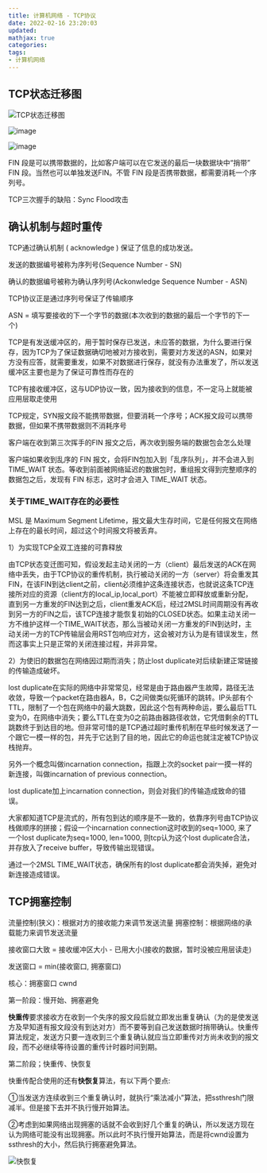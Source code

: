 ```yaml
---
title: 计算机网络 - TCP协议
date: 2022-02-16 23:20:03
updated: 
mathjax: true
categories: 
tags: 
- 计算机网络
---
```

## TCP状态迁移图

![TCP状态迁移图](https://img-blog.csdn.net/20171214152607931?watermark/2/text/aHR0cDovL2Jsb2cuY3Nkbi5uZXQvbGliYWluZXUyMDA0/font/5a6L5L2T/fontsize/400/fill/I0JBQkFCMA==/dissolve/70/gravity/Center)

![image](https://cdn.staticaly.com/gh/neowei1987/blog_assets@main/image.3b988wbfquw.webp)

![image](https://cdn.staticaly.com/gh/neowei1987/blog_assets@main/image.40pqw0597va0.webp)

FIN 段是可以携带数据的，比如客户端可以在它发送的最后一块数据块中“捎带” FIN 段。当然也可以单独发送FIN。不管 FIN 段是否携带数据，都需要消耗一个序列号。

TCP三次握手的缺陷：Sync Flood攻击

## 确认机制与超时重传

TCP通过确认机制 ( acknowledge ) 保证了信息的成功发送。

发送的数据编号被称为序列号(Sequence Number - SN)

确认的数据编号被称为确认序列号(Ackonwledge Sequence Number - ASN)

TCP协议正是通过序列号保证了传输顺序

ASN = 填写要接收的下一个字节的数据(本次收到的数据的最后一个字节的下一个)

TCP是有发送缓冲区的，用于暂时保存已发送，未应答的数据，为什么要进行保存，因为TCP为了保证数据确切地被对方接收到，需要对方发送的ASN，如果对方没有应答，就需要重发，如果不对数据进行保存，就没有办法重发了，所以发送缓冲区主要也是为了保证可靠性而存在的

TCP有接收缓冲区，这与UDP协议一致，因为接收到的信息，不一定马上就能被应用层取走使用

TCP规定，SYN报文段不能携带数据，但要消耗一个序号；ACK报文段可以携带数据，但如果不携带数据则不消耗序号

客户端在收到第三次挥手的FIN 报文之后，再次收到服务端的数据包会怎么处理

客户端如果收到乱序的 FIN 报文，会将FIN包加入到「乱序队列」，并不会进入到 TIME_WAIT 状态。等收到前面被网络延迟的数据包时，重组报文得到完整顺序的数据包之后，发现有 FIN 标志，这时才会进入 TIME_WAIT 状态。


### 关于TIME_WAIT存在的必要性

MSL 是 Maximum Segment Lifetime，报文最大生存时间，它是任何报文在网络上存在的最长时间，超过这个时间报文将被丢弃。

1）为实现TCP全双工连接的可靠释放

由TCP状态变迁图可知，假设发起主动关闭的一方（client）最后发送的ACK在网络中丢失，由于TCP协议的重传机制，执行被动关闭的一方（server）将会重发其FIN，在该FIN到达client之前，client必须维护这条连接状态，也就说这条TCP连接所对应的资源（client方的local_ip,local_port）不能被立即释放或重新分配，直到另一方重发的FIN达到之后，client重发ACK后，经过2MSL时间周期没有再收到另一方的FIN之后，该TCP连接才能恢复初始的CLOSED状态。如果主动关闭一方不维护这样一个TIME_WAIT状态，那么当被动关闭一方重发的FIN到达时，主动关闭一方的TCP传输层会用RST包响应对方，这会被对方认为是有错误发生，然而这事实上只是正常的关闭连接过程，并非异常。

2）为使旧的数据包在网络因过期而消失；防止lost duplicate对后续新建正常链接的传输造成破坏。

lost duplicate在实际的网络中非常常见，经常是由于路由器产生故障，路径无法收敛，导致一个packet在路由器A，B，C之间做类似死循环的跳转。IP头部有个TTL，限制了一个包在网络中的最大跳数，因此这个包有两种命运，要么最后TTL变为0，在网络中消失；要么TTL在变为0之前路由器路径收敛，它凭借剩余的TTL跳数终于到达目的地。但非常可惜的是TCP通过超时重传机制在早些时候发送了一个跟它一模一样的包，并先于它达到了目的地，因此它的命运也就注定被TCP协议栈抛弃。

另外一个概念叫做incarnation connection，指跟上次的socket pair一摸一样的新连接，叫做incarnation of previous connection。

lost duplicate加上incarnation connection，则会对我们的传输造成致命的错误。

大家都知道TCP是流式的，所有包到达的顺序是不一致的，依靠序列号由TCP协议栈做顺序的拼接；假设一个incarnation connection这时收到的seq=1000, 来了一个lost duplicate为seq=1000, len=1000, 则tcp认为这个lost duplicate合法，并存放入了receive buffer，导致传输出现错误。

通过一个2MSL TIME_WAIT状态，确保所有的lost duplicate都会消失掉，避免对新连接造成错误。

## TCP拥塞控制

流量控制(狭义)：根据对方的接收能力来调节发送流量
拥塞控制：根据网络的承载能力来调节发送流量

接收窗口大致 = 接收缓冲区大小 - 已用大小(接收的数据，暂时没被应用层读走)

发送窗口 = min(接收窗口, 拥塞窗口)

核心：拥塞窗口 cwnd

第一阶段：慢开始、拥塞避免

**快重传**要求接收方在收到一个失序的报文段后就立即发出重复确认（为的是使发送方及早知道有报文段没有到达对方）而不要等到自己发送数据时捎带确认。快重传算法规定，发送方只要一连收到三个重复确认就应当立即重传对方尚未收到的报文段，而不必继续等待设置的重传计时器时间到期。

第二阶段；快重传、快恢复

快重传配合使用的还有**快恢复**算法，有以下两个要点:

①当发送方连续收到三个重复确认时，就执行“乘法减小”算法，把ssthresh门限减半。但是接下去并不执行慢开始算法。

②考虑到如果网络出现拥塞的话就不会收到好几个重复的确认，所以发送方现在认为网络可能没有出现拥塞。所以此时不执行慢开始算法，而是将cwnd设置为ssthresh的大小，然后执行拥塞避免算法。

![快恢复](https://img-blog.csdn.net/20130801220615250?watermark/2/text/aHR0cDovL2Jsb2cuY3Nkbi5uZXQvc2ljb2ZpZWxk/font/5a6L5L2T/fontsize/400/fill/I0JBQkFCMA==/dissolve/70/gravity/SouthEast)
